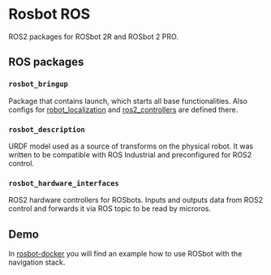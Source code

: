 # Rosbot ROS
ROS2 packages for ROSbot 2R and ROSbot 2 PRO.

## ROS packages

### `rosbot_bringup`
Package that contains launch, which starts all base functionalities. Also configs for [robot_localization](https://github.com/cra-ros-pkg/robot_localization) and [ros2_controllers](https://github.com/ros-controls/ros2_controllers) are defined there.

### `rosbot_description`
URDF model used as a source of transforms on the physical robot. It was written to be compatible with ROS Industrial and preconfigured for ROS2 control.

### `rosbot_hardware_interfaces`
ROS2 hardware controllers for ROSbots. Inputs and outputs data from ROS2 control and forwards it via ROS topic to be read by microros.

## Demo
In [rosbot-docker](https://github.com/husarion/rosbot-docker/tree/ros2) you will find an example how to use ROSbot with the navigation stack.

